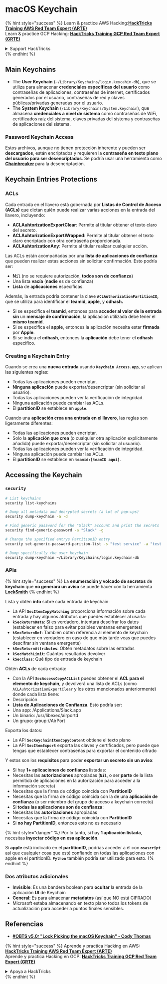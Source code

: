 # macOS Keychain

{% hint style="success" %}
Learn & practice AWS Hacking:<img src="../../.gitbook/assets/arte.png" alt="" data-size="line">[**HackTricks Training AWS Red Team Expert (ARTE)**](https://training.hacktricks.xyz/courses/arte)<img src="../../.gitbook/assets/arte.png" alt="" data-size="line">\
Learn & practice GCP Hacking: <img src="../../.gitbook/assets/grte.png" alt="" data-size="line">[**HackTricks Training GCP Red Team Expert (GRTE)**<img src="../../.gitbook/assets/grte.png" alt="" data-size="line">](https://training.hacktricks.xyz/courses/grte)

<details>

<summary>Support HackTricks</summary>

* Check the [**subscription plans**](https://github.com/sponsors/carlospolop)!
* **Join the** 💬 [**Discord group**](https://discord.gg/hRep4RUj7f) or the [**telegram group**](https://t.me/peass) or **follow** us on **Twitter** 🐦 [**@hacktricks\_live**](https://twitter.com/hacktricks\_live)**.**
* **Share hacking tricks by submitting PRs to the** [**HackTricks**](https://github.com/carlospolop/hacktricks) and [**HackTricks Cloud**](https://github.com/carlospolop/hacktricks-cloud) github repos.

</details>
{% endhint %}


## Main Keychains

* The **User Keychain** (`~/Library/Keychains/login.keycahin-db`), que se utiliza para almacenar **credenciales específicas del usuario** como contraseñas de aplicaciones, contraseñas de internet, certificados generados por el usuario, contraseñas de red y claves públicas/privadas generadas por el usuario.
* The **System Keychain** (`/Library/Keychains/System.keychain`), que almacena **credenciales a nivel de sistema** como contraseñas de WiFi, certificados raíz del sistema, claves privadas del sistema y contraseñas de aplicaciones del sistema.

### Password Keychain Access

Estos archivos, aunque no tienen protección inherente y pueden ser **descargados**, están encriptados y requieren la **contraseña en texto plano del usuario para ser desencriptados**. Se podría usar una herramienta como [**Chainbreaker**](https://github.com/n0fate/chainbreaker) para la desencriptación.

## Keychain Entries Protections

### ACLs

Cada entrada en el llavero está gobernada por **Listas de Control de Acceso (ACLs)** que dictan quién puede realizar varias acciones en la entrada del llavero, incluyendo:

* **ACLAuhtorizationExportClear**: Permite al titular obtener el texto claro del secreto.
* **ACLAuhtorizationExportWrapped**: Permite al titular obtener el texto claro encriptado con otra contraseña proporcionada.
* **ACLAuhtorizationAny**: Permite al titular realizar cualquier acción.

Las ACLs están acompañadas por una **lista de aplicaciones de confianza** que pueden realizar estas acciones sin solicitar confirmación. Esto podría ser:

* **N`il`** (no se requiere autorización, **todos son de confianza**)
* Una lista **vacía** (**nadie** es de confianza)
* **Lista** de **aplicaciones** específicas.

Además, la entrada podría contener la clave **`ACLAuthorizationPartitionID`,** que se utiliza para identificar el **teamid, apple,** y **cdhash.**

* Si se especifica el **teamid**, entonces para **acceder al valor de la entrada** **sin** un **mensaje de confirmación**, la aplicación utilizada debe tener el **mismo teamid**.
* Si se especifica el **apple**, entonces la aplicación necesita estar **firmada** por **Apple**.
* Si se indica el **cdhash**, entonces la **aplicación** debe tener el **cdhash** específico.

### Creating a Keychain Entry

Cuando se crea una **nueva** **entrada** usando **`Keychain Access.app`**, se aplican las siguientes reglas:

* Todas las aplicaciones pueden encriptar.
* **Ninguna aplicación** puede exportar/desencriptar (sin solicitar al usuario).
* Todas las aplicaciones pueden ver la verificación de integridad.
* Ninguna aplicación puede cambiar las ACLs.
* El **partitionID** se establece en **`apple`**.

Cuando una **aplicación crea una entrada en el llavero**, las reglas son ligeramente diferentes:

* Todas las aplicaciones pueden encriptar.
* Solo la **aplicación que crea** (o cualquier otra aplicación explícitamente añadida) puede exportar/desencriptar (sin solicitar al usuario).
* Todas las aplicaciones pueden ver la verificación de integridad.
* Ninguna aplicación puede cambiar las ACLs.
* El **partitionID** se establece en **`teamid:[teamID aquí]`**.

## Accessing the Keychain

### `security`
```bash
# List keychains
security list-keychains

# Dump all metadata and decrypted secrets (a lot of pop-ups)
security dump-keychain -a -d

# Find generic password for the "Slack" account and print the secrets
security find-generic-password -a "Slack" -g

# Change the specified entrys PartitionID entry
security set-generic-password-parition-list -s "test service" -a "test acount" -S

# Dump specifically the user keychain
security dump-keychain ~/Library/Keychains/login.keychain-db
```
### APIs

{% hint style="success" %}
La **enumeración y volcado de secretos** de **keychain** que **no generará un aviso** se puede hacer con la herramienta [**LockSmith**](https://github.com/its-a-feature/LockSmith)
{% endhint %}

Lista y obtén **info** sobre cada entrada de keychain:

* La API **`SecItemCopyMatching`** proporciona información sobre cada entrada y hay algunos atributos que puedes establecer al usarla:
* **`kSecReturnData`**: Si es verdadero, intentará descifrar los datos (establecer en falso para evitar posibles ventanas emergentes)
* **`kSecReturnRef`**: También obtén referencia al elemento de keychain (establecer en verdadero en caso de que más tarde veas que puedes descifrar sin ventana emergente)
* **`kSecReturnAttributes`**: Obtén metadatos sobre las entradas
* **`kSecMatchLimit`**: Cuántos resultados devolver
* **`kSecClass`**: Qué tipo de entrada de keychain

Obtén **ACLs** de cada entrada:

* Con la API **`SecAccessCopyACLList`** puedes obtener el **ACL para el elemento de keychain**, y devolverá una lista de ACLs (como `ACLAuhtorizationExportClear` y los otros mencionados anteriormente) donde cada lista tiene:
* Descripción
* **Lista de Aplicaciones de Confianza**. Esto podría ser:
* Una app: /Applications/Slack.app
* Un binario: /usr/libexec/airportd
* Un grupo: group://AirPort

Exporta los datos:

* La API **`SecKeychainItemCopyContent`** obtiene el texto plano
* La API **`SecItemExport`** exporta las claves y certificados, pero puede que tengas que establecer contraseñas para exportar el contenido cifrado

Y estos son los **requisitos** para poder **exportar un secreto sin un aviso**:

* Si hay **1+ aplicaciones de confianza** listadas:
* Necesitas las **autorizaciones** apropiadas (**`Nil`**, o ser **parte** de la lista permitida de aplicaciones en la autorización para acceder a la información secreta)
* Necesitas que la firma de código coincida con **PartitionID**
* Necesitas que la firma de código coincida con la de una **aplicación de confianza** (o ser miembro del grupo de acceso a keychain correcto)
* Si **todas las aplicaciones son de confianza**:
* Necesitas las **autorizaciones** apropiadas
* Necesitas que la firma de código coincida con **PartitionID**
* Si **no hay PartitionID**, entonces esto no es necesario

{% hint style="danger" %}
Por lo tanto, si hay **1 aplicación listada**, necesitas **inyectar código en esa aplicación**.

Si **apple** está indicado en el **partitionID**, podrías acceder a él con **`osascript`** así que cualquier cosa que esté confiando en todas las aplicaciones con apple en el partitionID. **`Python`** también podría ser utilizado para esto.
{% endhint %}

### Dos atributos adicionales

* **Invisible**: Es una bandera boolean para **ocultar** la entrada de la aplicación **UI** de Keychain
* **General**: Es para almacenar **metadatos** (así que NO está CIFRADO)
* Microsoft estaba almacenando en texto plano todos los tokens de actualización para acceder a puntos finales sensibles.

## Referencias

* [**#OBTS v5.0: "Lock Picking the macOS Keychain" - Cody Thomas**](https://www.youtube.com/watch?v=jKE1ZW33JpY)


{% hint style="success" %}
Aprende y practica Hacking en AWS:<img src="../../.gitbook/assets/arte.png" alt="" data-size="line">[**HackTricks Training AWS Red Team Expert (ARTE)**](https://training.hacktricks.xyz/courses/arte)<img src="../../.gitbook/assets/arte.png" alt="" data-size="line">\
Aprende y practica Hacking en GCP: <img src="../../.gitbook/assets/grte.png" alt="" data-size="line">[**HackTricks Training GCP Red Team Expert (GRTE)**<img src="../../.gitbook/assets/grte.png" alt="" data-size="line">](https://training.hacktricks.xyz/courses/grte)

<details>

<summary>Apoya a HackTricks</summary>

* Revisa los [**planes de suscripción**](https://github.com/sponsors/carlospolop)!
* **Únete al** 💬 [**grupo de Discord**](https://discord.gg/hRep4RUj7f) o al [**grupo de telegram**](https://t.me/peass) o **síguenos** en **Twitter** 🐦 [**@hacktricks\_live**](https://twitter.com/hacktricks\_live)**.**
* **Comparte trucos de hacking enviando PRs a los** [**HackTricks**](https://github.com/carlospolop/hacktricks) y [**HackTricks Cloud**](https://github.com/carlospolop/hacktricks-cloud) repositorios de github.

</details>
{% endhint %}
